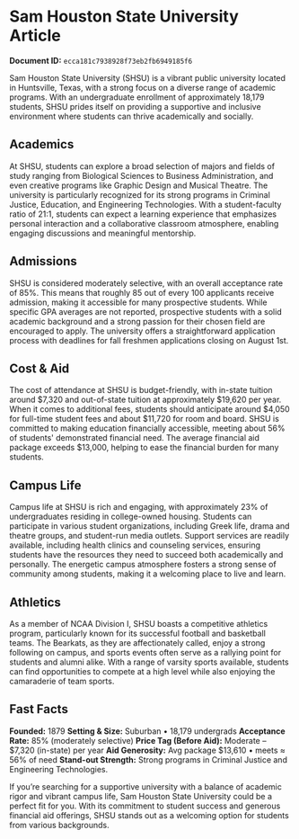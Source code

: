 # Sam Houston State University Article

**Document ID:** `ecca181c7938928f73eb2fb6949185f6`

Sam Houston State University (SHSU) is a vibrant public university located in Huntsville, Texas, with a strong focus on a diverse range of academic programs. With an undergraduate enrollment of approximately 18,179 students, SHSU prides itself on providing a supportive and inclusive environment where students can thrive academically and socially.

## Academics
At SHSU, students can explore a broad selection of majors and fields of study ranging from Biological Sciences to Business Administration, and even creative programs like Graphic Design and Musical Theatre. The university is particularly recognized for its strong programs in Criminal Justice, Education, and Engineering Technologies. With a student-faculty ratio of 21:1, students can expect a learning experience that emphasizes personal interaction and a collaborative classroom atmosphere, enabling engaging discussions and meaningful mentorship.

## Admissions
SHSU is considered moderately selective, with an overall acceptance rate of 85%. This means that roughly 85 out of every 100 applicants receive admission, making it accessible for many prospective students. While specific GPA averages are not reported, prospective students with a solid academic background and a strong passion for their chosen field are encouraged to apply. The university offers a straightforward application process with deadlines for fall freshmen applications closing on August 1st.

## Cost & Aid
The cost of attendance at SHSU is budget-friendly, with in-state tuition around $7,320 and out-of-state tuition at approximately $19,620 per year. When it comes to additional fees, students should anticipate around $4,050 for full-time student fees and about $11,720 for room and board. SHSU is committed to making education financially accessible, meeting about 56% of students' demonstrated financial need. The average financial aid package exceeds $13,000, helping to ease the financial burden for many students.

## Campus Life
Campus life at SHSU is rich and engaging, with approximately 23% of undergraduates residing in college-owned housing. Students can participate in various student organizations, including Greek life, drama and theatre groups, and student-run media outlets. Support services are readily available, including health clinics and counseling services, ensuring students have the resources they need to succeed both academically and personally. The energetic campus atmosphere fosters a strong sense of community among students, making it a welcoming place to live and learn.

## Athletics
As a member of NCAA Division I, SHSU boasts a competitive athletics program, particularly known for its successful football and basketball teams. The Bearkats, as they are affectionately called, enjoy a strong following on campus, and sports events often serve as a rallying point for students and alumni alike. With a range of varsity sports available, students can find opportunities to compete at a high level while also enjoying the camaraderie of team sports.

## Fast Facts
**Founded:** 1879
**Setting & Size:** Suburban • 18,179 undergrads
**Acceptance Rate:** 85% (moderately selective)
**Price Tag (Before Aid):** Moderate – $7,320 (in-state) per year
**Aid Generosity:** Avg package $13,610 • meets ≈ 56% of need
**Stand-out Strength:** Strong programs in Criminal Justice and Engineering Technologies.

If you’re searching for a supportive university with a balance of academic rigor and vibrant campus life, Sam Houston State University could be a perfect fit for you. With its commitment to student success and generous financial aid offerings, SHSU stands out as a welcoming option for students from various backgrounds.
